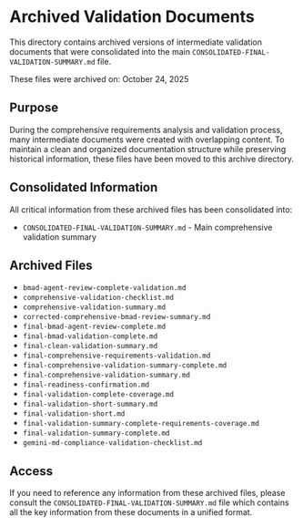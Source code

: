 # Archived Validation Documents

This directory contains archived versions of intermediate validation documents that were consolidated into the main `CONSOLIDATED-FINAL-VALIDATION-SUMMARY.md` file.

These files were archived on: October 24, 2025

## Purpose

During the comprehensive requirements analysis and validation process, many intermediate documents were created with overlapping content. To maintain a clean and organized documentation structure while preserving historical information, these files have been moved to this archive directory.

## Consolidated Information

All critical information from these archived files has been consolidated into:
- `CONSOLIDATED-FINAL-VALIDATION-SUMMARY.md` - Main comprehensive validation summary

## Archived Files

- `bmad-agent-review-complete-validation.md`
- `comprehensive-validation-checklist.md`
- `comprehensive-validation-summary.md`
- `corrected-comprehensive-bmad-review-summary.md`
- `final-bmad-agent-review-complete.md`
- `final-bmad-validation-complete.md`
- `final-clean-validation-summary.md`
- `final-comprehensive-requirements-validation.md`
- `final-comprehensive-validation-summary-complete.md`
- `final-comprehensive-validation-summary.md`
- `final-readiness-confirmation.md`
- `final-validation-complete-coverage.md`
- `final-validation-short-summary.md`
- `final-validation-short.md`
- `final-validation-summary-complete-requirements-coverage.md`
- `final-validation-summary-complete.md`
- `gemini-md-compliance-validation-checklist.md`

## Access

If you need to reference any information from these archived files, please consult the `CONSOLIDATED-FINAL-VALIDATION-SUMMARY.md` file which contains all the key information from these documents in a unified format.